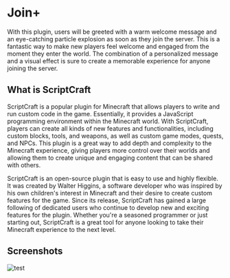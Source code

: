 # Join+
With this plugin, users will be greeted with a warm welcome message and an eye-catching particle explosion as soon as they join the server. This is a fantastic way to make new players feel welcome and engaged from the moment they enter the world. The combination of a personalized message and a visual effect is sure to create a memorable experience for anyone joining the server.
## What is ScriptCraft
ScriptCraft is a popular plugin for Minecraft that allows players to write and run custom code in the game. Essentially, it provides a JavaScript programming environment within the Minecraft world. With ScriptCraft, players can create all kinds of new features and functionalities, including custom blocks, tools, and weapons, as well as custom game modes, quests, and NPCs. This plugin is a great way to add depth and complexity to the Minecraft experience, giving players more control over their worlds and allowing them to create unique and engaging content that can be shared with others.

ScriptCraft is an open-source plugin that is easy to use and highly flexible. It was created by Walter Higgins, a software developer who was inspired by his own children's interest in Minecraft and their desire to create custom features for the game. Since its release, ScriptCraft has gained a large following of dedicated users who continue to develop new and exciting features for the plugin. Whether you're a seasoned programmer or just starting out, ScriptCraft is a great tool for anyone looking to take their Minecraft experience to the next level.
## Screenshots
![test](https://user-images.githubusercontent.com/59636597/230270814-1c6994b0-76d2-41cf-9e6f-b8a4b71fa14d.png)
